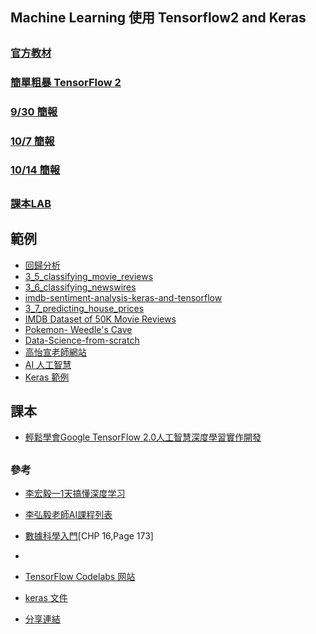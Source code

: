 ## Machine Learning 使用 Tensorflow2 and Keras
##
### [官方教材](https://github.com/czy36mengfei/tensorflow2_tutorials_chinese)
### [簡單粗暴 TensorFlow 2 ](https://tf.wiki/zh_hant/)
### [9/30 簡報](https://github.com/jumbokh/class1091/blob/master/ML/tf2-class.pptx)
### [10/7 簡報](https://github.com/jumbokh/class1091/blob/master/ML/docs/CH02.ppt)
### [10/14 簡報](https://github.com/jumbokh/class1091/blob/master/ML/docs/CH03.ppt)
##
### [課本LAB](https://drive.google.com/drive/folders/1RIAZivl1IG4vbC2sf0h_N8jRnfiiL0tU?usp=sharing)
## 範例
* [回歸分析](https://nbviewer.jupyter.org/github/jumbokh/class1091/blob/master/ML/5_6%E5%B0%88%E9%A1%8C_%E7%B7%9A%E6%80%A7%E5%9B%9E%E6%AD%B8.ipynb)
* [3_5_classifying_movie_reviews](https://github.com/jumbokh/class1091/blob/master/ML/notebooks/3_5_classifying_movie_reviews.ipynb)
* [3_6_classifying_newswires](https://github.com/jumbokh/class1091/blob/master/ML/notebooks/3_6_classifying_newswires.ipynb)
* [imdb-sentiment-analysis-keras-and-tensorflow](https://github.com/jumbokh/class1091/blob/master/ML/notebooks/imdb-sentiment-analysis-keras-and-tensorflow.ipynb)
* [3_7_predicting_house_prices](https://github.com/jumbokh/class1091/blob/master/ML/notebooks/3_7_predicting_house_prices.ipynb)
* [IMDB Dataset of 50K Movie Reviews](https://www.kaggle.com/lakshmi25npathi/imdb-dataset-of-50k-movie-reviews)
* [Pokemon- Weedle's Cave](https://www.kaggle.com/terminus7/pokemon-challenge)
* [Data-Science-from-scratch](https://github.com/joelgrus/data-science-from-scratch/blob/master/scratch/logistic_regression.py)
* [高怡宣老師網站](https://sites.google.com/view/yhkao/%E9%A6%96%E9%A0%81?authuser=0)
* [AI 人工智慧](https://drive.google.com/drive/folders/15kyGSVE06YQKf64xIcn_sKGDQH0AWU6w?usp=sharing)
* [Keras 範例](https://drive.google.com/drive/folders/1BNDekb21wMyzDqM4LmtnN3v0qlsmrBQZ?usp=sharing)
## 課本
* [輕鬆學會Google TensorFlow 2.0人工智慧深度學習實作開發](https://www.books.com.tw/products/0010832030)
##
### 參考
* [李宏毅—1天搞懂深度学习](https://github.com/jumbokh/class1091/blob/master/ML/%E6%9D%8E%E5%AE%8F%E6%AF%85%E2%80%941%E5%A4%A9%E6%90%9E%E6%87%82%E6%B7%B1%E5%BA%A6%E5%AD%A6%E4%B9%A0.pdf)
* [李弘毅老師AI課程列表](http://speech.ee.ntu.edu.tw/~tlkagk/courses_ML19.html)
* [數據科學入門](https://github.com/jumbokh/class1091/blob/master/ML/docs/%E6%95%B0%E6%8D%AE%E7%A7%91%E5%AD%A6%E5%85%A5%E9%97%A8.pdf)[CHP 16,Page 173]
* []()
* [TensorFlow Codelabs 网站](https://codelabs.tf.wiki/)
* [keras 文件](https://keras.io/zh/)

* [分享連結](https://drive.google.com/drive/folders/1RIAZivl1IG4vbC2sf0h_N8jRnfiiL0tU?usp=sharing)
